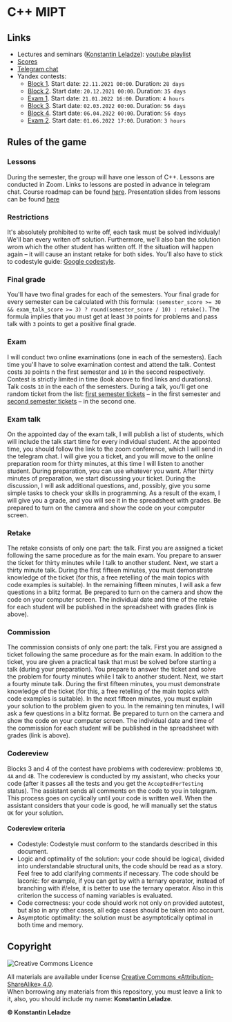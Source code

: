 # C++ MIPT

## Links
+ Lectures and seminars ([Konstantin Leladze](https://t.me/konstantinleladze)): [youtube playlist](https://youtube.com/playlist?list=PL85_gNEP3vgReILPsym0C6B295kfjfVrv)
+ [Scores](https://docs.google.com/spreadsheets/d/1L22kWCzMYbk66SQmC0boS1RyRIurLIlfODbNfQNDwKQ)
+ [Telegram chat](https://t.me/joinchat/sRYBQZ2XiJ44YjIy)
+ Yandex contests:
  + [Block 1](https://contest.yandex.ru/contest/30937/enter/?lang=en). Start date: `22.11.2021 00:00`. Duration: `28 days`
  + [Block 2](https://contest.yandex.ru/contest/31957/enter/?lang=en). Start date: `20.12.2021 00:00`. Duration: `35 days`
  + [Exam 1](https://contest.yandex.ru/contest/32339/enter/?lang=en). Start date: `21.01.2022 16:00`. Duration: `4 hours`
  + [Block 3](https://contest.yandex.ru/contest/34048/enter/?lang=en). Start date: `02.03.2022 00:00`. Duration: `56 days`
  + [Block 4](https://contest.yandex.ru/contest/34050/enter/?lang=en). Start date: `06.04.2022 00:00`. Duration: `56 days`
  + [Exam 2](https://contest.yandex.ru/contest/34051/enter/?lang=en). Start date: `01.06.2022 17:00`. Duration: `3 hours`

## Rules of the game

### Lessons
During the semester, the group will have one lesson of C++. Lessons are conducted in Zoom. Links to lessons are posted in advance in telegram chat. Course roadmap can be found [here](https://github.com/Costello1329/cpp-mipt-2021/tree/master/roadmap/readme.md). Presentation slides from lessons can be found [here](https://github.com/Costello1329/cpp-mipt-2021/tree/master/lectures)

### Restrictions
It's absolutely prohibited to write off, each task must be solved individualy! We'll ban every writen off solution. Furthermore, we'll also ban the solution wrom which the other student has written off. If the situation will happen again – it will cause an instant retake for both sides. You'll also have to stick to codestyle guide: [Google codestyle](https://google.github.io/styleguide/cppguide.html).

### Final grade
You'll have two final grades for each of the semesters. Your final grade for every semester can be calculated with this formula: `(semester_score >= 30 && exam_talk_score >= 3) ? round(semester_score / 10) : retake()`. The formula implies that you must get at least `30` points for problems and pass talk with `3` points to get a positive final grade.

### Exam
I will conduct two online examinations (one in each of the semesters). 
Each time you'll have to solve examination contest and attend the talk. Contest costs `30` points n the first semester and `10` in the second respectively.
Contest is strictly limited in time (look above to find links and durations). Talk costs `10` in the each of the semesters. During a talk, you'll get one random ticket from the list: [first semester tickets](https://github.com/Costello1329/cpp-mipt-2021/tree/master/tickets#tickets-for-the-first-semester-exam) – in the first semester and [second semester tickets](https://github.com/Costello1329/cpp-mipt-2021/tree/master/tickets#tickets-for-the-second-semester-exam) – in the second one.

### Exam talk
On the appointed day of the exam talk, I will publish a list of students, which will include the talk start time for every individual student. At the appointed time, you should follow the link to the zoom conference, which I will send in the telegram chat. I will give you a ticket, and you will move to the online preparation room for thirty minutes, at this time I will listen to another student. During preparation, you can use whatever you want. After thirty minutes of preparation, we start discussing your ticket. During the discussion, I will ask additional questions, and, possibly, give you some simple tasks to check your skills in programming. As a result of the exam, I will give you a grade, and you will see it in the spreadsheet with grades. Be prepared to turn on the camera and show the code on your computer screen.

### Retake
The retake consists of only one part: the talk. First you are assigned a ticket following the same procedure as for the main exam. You prepare to answer the ticket for thirty minutes while I talk to another student. Next, we start a thirty minute talk. During the first fifteen minutes, you must demonstrate knowledge of the ticket (for this, a free retelling of the main topics with code examples is suitable). In the remaining fifteen minutes, I will ask a few questions in a blitz format. Be prepared to turn on the camera and show the code on your computer screen. The individual date and time of the retake for each student will be published in the spreadsheet with grades (link is above).

### Commission
The commission consists of only one part: the talk. First you are assigned a ticket following the same procedure as for the main exam. In addition to the ticket, you are given a practical task that must be solved before starting a talk (during your preparation). You prepare to answer the ticket and solve the problem for fourty minutes while I talk to another student. Next, we start a fourty minute talk. During the first fifteen minutes, you must demonstrate knowledge of the ticket (for this, a free retelling of the main topics with code examples is suitable). In the next fifteen minutes, you must explain your solution to the problem given to you. In the remaining ten minutes, I will ask a few questions in a blitz format. Be prepared to turn on the camera and show the code on your computer screen. The individual date and time of the commission for each student will be published in the spreadsheet with grades (link is above).

### Codereview
Blocks 3 and 4 of the contest have problems with codereview: problems `3D`, `4A` and `4B`. The codereview is conducted by my assistant, who checks your code (after it passes all the tests and you get the `AcceptedForTesting` status). The assistant sends all comments on the code to you in telegram. This process goes on cyclically until your code is written well. When the assistant considers that your code is good, he will manually set the status `OK` for your solution.

#### Codereview criteria
+ Codestyle: Codestyle must conform to the standards described in this document.
+ Logic and optimality of the solution: your code should be logical, divided into understandable structural units, the code should be read as a story. Feel free to add clarifying comments if necessary. The code should be laconic: for example, if you can get by with a ternary operator, instead of branching with if/else, it is better to use the ternary operator. Also in this criterion the success of naming variables is evaluated.
+ Code correctness: your code should work not only on provided autotest, but also in any other cases, all edge cases should be taken into account.
+ Asymptotic optimality: the solution must be asymptotically optimal in both time and memory.

## Copyright

![Creative Commons Licence](https://i.creativecommons.org/l/by-sa/4.0/88x31.png)

All materials are available under license [Creative Commons «Attribution-ShareAlike» 4.0](http://creativecommons.org/licenses/by-sa/4.0/).\
When borrowing any materials from this repository, you must leave a link to it, also, you should include my name: **Konstantin Leladze**.

__© Konstantin Leladze__

